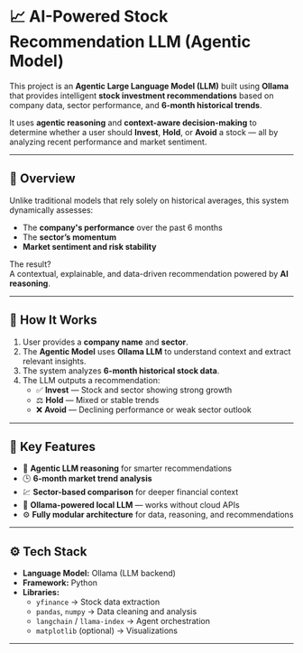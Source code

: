 # 📈 AI-Powered Stock Recommendation LLM (Agentic Model)

This project is an **Agentic Large Language Model (LLM)** built using **Ollama** that provides intelligent **stock investment recommendations** based on company data, sector performance, and **6-month historical trends**.  

It uses **agentic reasoning** and **context-aware decision-making** to determine whether a user should **Invest**, **Hold**, or **Avoid** a stock — all by analyzing recent performance and market sentiment.

---

## 🚀 Overview

Unlike traditional models that rely solely on historical averages, this system dynamically assesses:
- The **company's performance** over the past 6 months  
- The **sector’s momentum**  
- **Market sentiment and risk stability**  

The result?  
A contextual, explainable, and data-driven recommendation powered by **AI reasoning**.

---

## 🧠 How It Works

1. User provides a **company name** and **sector**.  
2. The **Agentic Model** uses **Ollama LLM** to understand context and extract relevant insights.  
3. The system analyzes **6-month historical stock data**.  
4. The LLM outputs a recommendation:
   - ✅ **Invest** — Stock and sector showing strong growth  
   - ⚖️ **Hold** — Mixed or stable trends  
   - ❌ **Avoid** — Declining performance or weak sector outlook  

---

## 🧩 Key Features

- 🤖 **Agentic LLM reasoning** for smarter recommendations  
- 🕒 **6-month market trend analysis**  
- 💹 **Sector-based comparison** for deeper financial context  
- 🧠 **Ollama-powered local LLM** — works without cloud APIs  
- ⚙️ **Fully modular architecture** for data, reasoning, and recommendations  

---

## ⚙️ Tech Stack

- **Language Model:** Ollama (LLM backend)  
- **Framework:** Python  
- **Libraries:**  
  - `yfinance` → Stock data extraction  
  - `pandas`, `numpy` → Data cleaning and analysis  
  - `langchain` / `llama-index` → Agent orchestration  
  - `matplotlib` (optional) → Visualizations  

---
